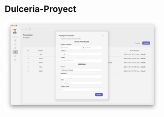 # Dulceria-Proyect

![FormProveedores](https://github.com/Bumh3rr/Dulceria-Proyect/blob/main/FormProveedores.png)
